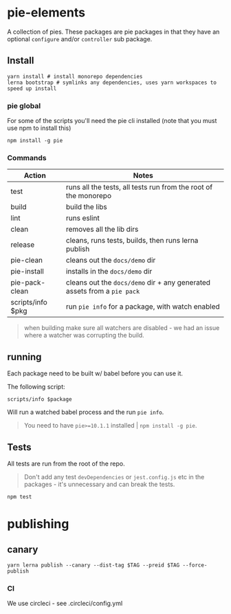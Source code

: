 # pie-elements

A collection of pies. These packages are pie packages in that they have an optional `configure` and/or `controller` sub package.

## Install

```shell
yarn install # install monorepo dependencies
lerna bootstrap # symlinks any dependencies, uses yarn workspaces to speed up install
```

### pie global

For some of the scripts you'll need the pie cli installed (note that you must use npm to install this)

```shell
npm install -g pie
```

### Commands

| Action             | Notes                                                                   |
| ------------------ | ----------------------------------------------------------------------- |
| test               | runs all the tests, all tests run from the root of the monorepo         |
| build              | build the libs                                                          |
| lint               | runs eslint                                                             |
| clean              | removes all the lib dirs                                                |
| release            | cleans, runs tests, builds, then runs lerna publish                     |
| pie-clean          | cleans out the `docs/demo` dir                                          |
| pie-install        | installs in the `docs/demo` dir                                         |
| pie-pack-clean     | cleans out the `docs/demo` dir + any generated assets from a `pie pack` |
| scripts/info \$pkg | run `pie info` for a package, with watch enabled                        |

> when building make sure all watchers are disabled - we had an issue where a watcher was corrupting the build.

## running

Each package need to be built w/ babel before you can use it.

The following script:

```shell
scripts/info $package
```

Will run a watched babel process and the run `pie info`.

> You need to have `pie>=10.1.1` installed | `npm install -g pie`.

## Tests

All tests are run from the root of the repo.

> Don't add any test `devDependencies` or `jest.config.js` etc in the packages - it's unnecessary and can break the tests.

```shell
npm test
```

# publishing

## canary

```shell
yarn lerna publish --canary --dist-tag $TAG --preid $TAG --force-publish
```

### CI

We use circleci - see .circleci/config.yml

##



